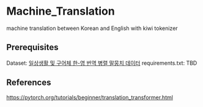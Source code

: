 # Machine_Translation
machine translation between Korean and English with kiwi tokenizer

## Prerequisites
Dataset: [일상생활 및 구어체 한-영 번역 병렬 말뭉치 데이터](https://aihub.or.kr/aihubdata/data/view.do?currMenu=115&topMenu=100&dataSetSn=71265)
requirements.txt: TBD

## References
https://pytorch.org/tutorials/beginner/translation_transformer.html
